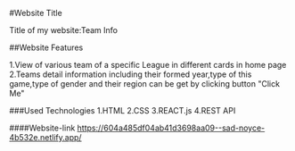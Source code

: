 #Website Title

Title of my website:Team Info

##Website Features

1.View of various team of a specific League in different cards in home page
2.Teams detail information including their formed year,type of this game,type of gender and their region can be get by clicking button "Click Me"

###Used Technologies
1.HTML
2.CSS
3.REACT.js
4.REST API

####Website-link
https://604a485df04ab41d3698aa09--sad-noyce-4b532e.netlify.app/
